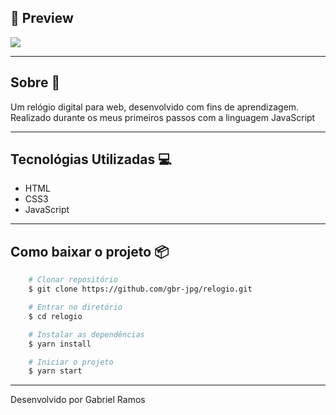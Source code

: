 ## 📎  Preview

<div>
    <img src="https://ik.imagekit.io/53vofovqwp/preview_lsStKEdL9.png">
</div>

---

## Sobre 🔖
Um relógio digital para web, desenvolvido com fins de aprendizagem. Realizado durante os meus primeiros passos com a linguagem JavaScript

---
## Tecnológias Utilizadas 💻
- HTML
- CSS3
- JavaScript

---

## Como baixar o projeto 📦
```bash
    # Clonar repositório
    $ git clone https://github.com/gbr-jpg/relogio.git

    # Entrar no diretório
    $ cd relogio

    # Instalar as dependências
    $ yarn install

    # Iniciar o projeto
    $ yarn start
```
---
Desenvolvido por Gabriel Ramos
